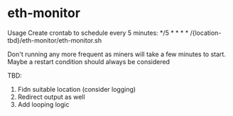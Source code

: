 # eth-monitor
Usage
Create crontab to schedule every 5 minutes: */5 * * * * /{location-tbd}/eth-monitor/eth-monitor.sh

Don't running any more frequent as miners will take a few minutes to start. Maybe a restart condition should always be considered 

TBD:
1. Fidn suitable location (consider logging)
2. Redirect output as well 
3. Add looping logic